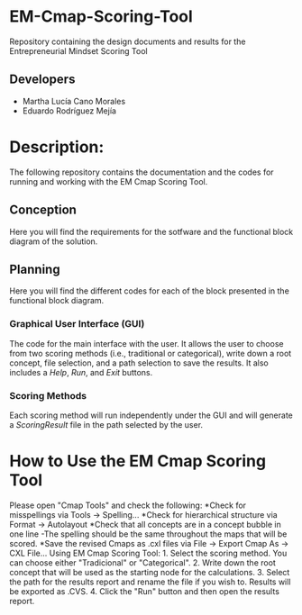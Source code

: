# EM-Cmap-Scoring-Tool
Repository containing the design documents and results for the Entrepreneurial Mindset Scoring Tool
## Developers
- Martha Lucía Cano Morales
- Eduardo Rodríguez Mejía
# Description:
The following repository contains the documentation and the codes for running and working with the EM Cmap Scoring Tool.
##  Conception
Here you will find the requirements for the sotfware and the functional block diagram of the solution.
## Planning
Here you will find the different codes for each of the block presented in the functional block diagram.
### Graphical User Interface (GUI)
The code for the main interface with the user. It allows the user to choose from two scoring methods (i.e., traditional or categorical), write down a root concept, file selection, and a path selection to save the results.
It also includes a *Help*, *Run*, and *Exit* buttons.
### Scoring Methods
Each scoring method will run independently under the GUI and will generate a *ScoringResult* file in the path selected by the user.
# How to Use the EM Cmap Scoring Tool
Please open "Cmap Tools" and check the following:
	*Check for misspellings via Tools -> Spelling...
	*Check for hierarchical structure via Format -> Autolayout
	*Check that all concepts are in a concept bubble in one line
		-The spelling should be the same throughout the maps that will be scored.
	*Save the revised Cmaps as .cxl files via File -> Export Cmap As -> CXL File...
Using EM Cmap Scoring Tool:
	1. Select the scoring method. You can choose either "Tradicional" or "Categorical".
	2. Write down the root concept that will be used as the starting node for the calculations.
	3. Select the path for the results report and rename the file if you wish to. Results will be exported as .CVS.
	4. Click the "Run" button and then open the results report.
